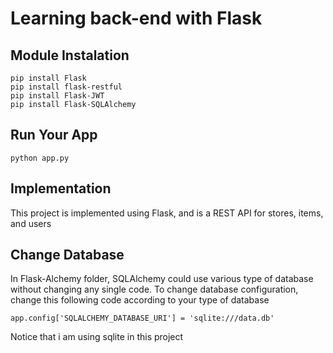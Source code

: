 # Learning back-end with Flask

## Module Instalation
```
pip install Flask
pip install flask-restful
pip install Flask-JWT
pip install Flask-SQLAlchemy
```

## Run Your App
```
python app.py
```

## Implementation
This project is implemented using Flask, and is a REST API for stores, items, and users

## Change Database
In Flask-Alchemy folder, SQLAlchemy could use various type of database without changing
any single code. To change database configuration, change this following code according
to your type of database
```
app.config['SQLALCHEMY_DATABASE_URI'] = 'sqlite:///data.db'
```
Notice that i am using sqlite in this project